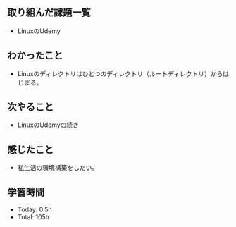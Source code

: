 ## 取り組んだ課題一覧
- LinuxのUdemy
## わかったこと
- Linuxのディレクトリはひとつのディレクトリ（ルートディレクトリ）からはじまる。
## 次やること
- LinuxのUdemyの続き
## 感じたこと
- 私生活の環境構築をしたい。
## 学習時間
- Today: 0.5h
- Total: 105h

<!--```toggl
LIST
FROM 2024-01-22 TO 2024-01-22
INCLUDE PROJECTS "HappinessChain"
```-->
